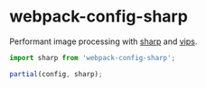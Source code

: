 # webpack-config-sharp

Performant image processing with [sharp] and [vips].

```javascript
import sharp from 'webpack-config-sharp';

partial(config, sharp);
```

[webpack]: https://webpack.github.io
[sharp]: https://github.com/lovell/sharp
[vips]: https://github.com/jcupitt/libvips
